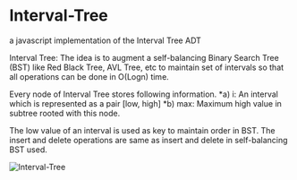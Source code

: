 # Interval-Tree
a javascript implementation of the Interval Tree ADT

Interval Tree: The idea is to augment a self-balancing Binary Search Tree (BST) like Red Black Tree, AVL Tree, etc to maintain set of intervals so that all operations can be done in O(Logn) time.

Every node of Interval Tree stores following information.
*a) i: An interval which is represented as a pair [low, high]
*b) max: Maximum high value in subtree rooted with this node.

The low value of an interval is used as key to maintain order in BST. The insert and delete operations are same as insert and delete in self-balancing BST used.

![Interval-Tree](http://d2o58evtke57tz.cloudfront.net/wp-content/uploads/IntervalSearcTree.png)
